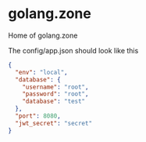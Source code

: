 # golang.zone
Home of golang.zone

The config/app.json should look like this
```json
{
  "env": "local",
  "database": {
    "username": "root",
    "password": "root",
    "database": "test"
  },
  "port": 8080,
  "jwt_secret": "secret"
}
```
